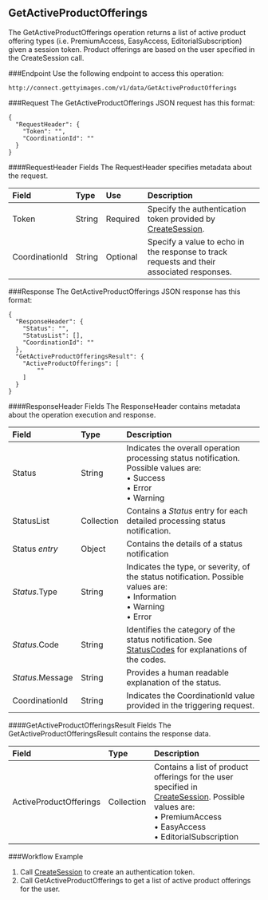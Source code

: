 GetActiveProductOfferings
-------------
The GetActiveProductOfferings operation returns a list of active product offering types (i.e. PremiumAccess, EasyAccess, EditorialSubscription) given a session token. Product offerings are based on the user specified in the CreateSession call.

###Endpoint
Use the following endpoint to access this operation:

	http://connect.gettyimages.com/v1/data/GetActiveProductOfferings


###Request
The GetActiveProductOfferings JSON request has this format:

	{
	  "RequestHeader": {
	    "Token": "",
	    "CoordinationId": ""
	  }
	}

####RequestHeader Fields
The RequestHeader specifies metadata about the request.

| Field          | Type        | Use          | Description                                                                               |
|:---------------|:------------|:-------------|:------------------------------------------------------------------------------------------|
| Token          | String      | Required     | Specify the authentication token provided by [CreateSession][].   | 
| CoordinationId | String      | Optional     | Specify a value to echo in the response to track requests and their associated responses. |

###Response
The GetActiveProductOfferings JSON response has this format:

	{
	  "ResponseHeader": {
	    "Status": "",
	    "StatusList": [],
	    "CoordinationId": ""
	  },
	  "GetActiveProductOfferingsResult": {
	    "ActiveProductOfferings": [
	    	""
	    ]
	  }
	}

####ResponseHeader Fields
The ResponseHeader contains metadata about the operation execution and response.

| Field            | Type        | Description                                                                                                                   |
|:-----------------|:------------|:------------------------------------------------------------------------------------------------------------------------------|
| Status           | String      | Indicates the overall operation processing status notification. Possible values are: <br>• Success <br>• Error <br>• Warning  | 
| StatusList       | Collection  | Contains a _Status_ entry for each detailed processing status notification.                                                   |
| Status _entry_   | Object      | Contains the details of a status notification                                                                                 |
| _Status_.Type    | String      | Indicates the type, or severity, of the status notification. Possible values are: <br>• Information <br>• Warning <br>• Error |
| _Status_.Code    | String      | Identifies the category of the status notification. See [StatusCodes][] for explanations of the codes.        				 |
| _Status_.Message | String      | Provides a human readable explanation of the status.                                                                          |
| CoordinationId   | String      | Indicates the CoordinationId value provided in the triggering request.                                                        |


####GetActiveProductOfferingsResult Fields
The GetActiveProductOfferingsResult contains the response data.

| Field                		| Type        | Description																		  |
|:--------------------------|:------------|:----------------------------------------------------------------------------------|
| ActiveProductOfferings 	| Collection  | Contains a list of product offerings for the user specified in [CreateSession][]. Possible values are: <br>• PremiumAccess <br>• EasyAccess <br>• EditorialSubscription|


###Workflow Example
1. Call [CreateSession][] to create an authentication token.
2. Call GetActiveProductOfferings to get a list of active product offerings for the user.


[StatusCodes]: ../../appendix/StatusCodes.md
[CreateCustomer]: ../account/CreateCustomer.md
[CreateSession]: ../session/CreateSession.md
[CreateApplicationSession]: ../session/CreateApplicationSession.md
[GetCountries]: ../data/GetCountries.md
[CreateLightboxItems]: ../lightbox/CreateLightboxItems.md
[DeleteLightboxItems]: ../lightbox/DeleteLightboxItems.md
[CreateLightbox]: ../lightbox/CreateLightbox.md
[DeleteLightbox]: ../lightbox/DeleteLightbox.md
[GetLightbox]: ../lightbox/GetLightbox.md
[GetLightboxHeaders]: ../lightbox/GetLightboxHeaders.md
[UpdateLightboxHeader]: ../lightbox/UpdateLightboxHeader.md
[CreateDownloadRequest]: ../download/CreateDownloadRequest.md
[GetImageDownloadAuthorizations]: ../download/GetImageDownloadAuthorizations.md
[GetLargestImageDownloadAuthorizations]: ../download/GetLargestImageDownloadAuthorizations.md
[GetEventDetails]: ../search/GetEventDetails.md
[GetImageDetails]: ../search/GetImageDetails.md
[SearchForImages]: ../search/SearchForImages.md
[SearchForVideos]: ../search/SearchForVideos.md


